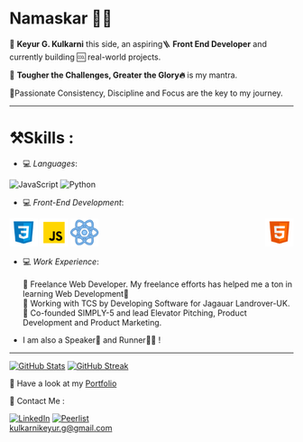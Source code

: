 # Namaskar 🙏🏼

📌 **Keyur G. Kulkarni** this side, an aspiring🪜 **Front End Developer** and currently building 🆒 real-world projects.

📌 **Tougher the Challenges, Greater the Glory🔥** is my mantra.

📌Passionate Consistency, Discipline and Focus are the key to my journey.

---

# ⚒️Skills :

- 💻 _Languages_:

![JavaScript](https://img.shields.io/badge/javascript-%23323330.svg?style=for-the-badge&logo=javascript&logoColor=%23F7DF1E) ![Python](https://img.shields.io/badge/python-3670A0?style=for-the-badge&logo=python&logoColor=ffdd54)

- 💻 _Front-End Development_: <br>

<img style="float: right;" src='https://github.com/KeyurGK/images/blob/main/html.png' width='50' height='50'> <img src='https://github.com/KeyurGK/images/blob/main/css.png' width='50' height='50'> <img src='https://github.com/KeyurGK/images/blob/main/javascript.png' width='50' height='50'> <img src='https://github.com/KeyurGK/images/blob/main/react.png' width='50' height='50'>

- 💻 _Work Experience_:<br><br>
    🔺 Freelance Web Developer. My freelance efforts has helped me a ton in learning Web Development🚀<br>
    🔺 Working with TCS by Developing Software for Jagauar Landrover-UK. <br>
    🔺 Co-founded SIMPLY-5 and lead Elevator Pitching, Product Development and Product Marketing.<br>
    
- I am also a Speaker🎤 and Runner🏃🏽 !
---
[![GitHub Stats](https://github-readme-stats.vercel.app/api?username=KeyurGK&show_icons=true&theme=dark)](https://github.com/KeyurGK)
[![GitHub Streak](https://streak-stats.demolab.com/?user=KeyurGK)](https://git.io/streak-stats)

📌 Have a look at my [Portfolio](https://keyurgk.vercel.app/)

📌 Contact Me :

<a href='https://www.linkedin.com/in/keyur-g-kulkarni-273072237/'>![LinkedIn](https://img.shields.io/badge/linkedin-%230077B5.svg?style=for-the-badge&logo=linkedin&logoColor=white)</a>
[![Peerlist](https://github-readme-badge.peerlist.io/api/keyurgk?style=for-the-badge)](https://peerlist.io/keyurgk)
<br> kulkarnikeyur.g@gmail.com
